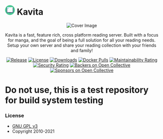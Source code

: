 ﻿# [<img src="/Logo/kavita.svg" width="32" alt="">]() Kavita
<div align="center">

![Cover Image](https://github.com/Kareadita/kareadita.github.io/blob/main/img/features/seriesdetail.PNG?raw=true)

Kavita is a fast, feature rich, cross platform reading server. Built with a focus for manga, 
and the goal of being a full solution for all your reading needs. Setup your own server and share 
your reading collection with your friends and family!

[![Release](https://img.shields.io/github/release/Kareadita/Kavita.svg?style=flat&maxAge=3600)](https://github.com/Kareadita/Kavita/releases)
[![License](https://img.shields.io/badge/license-GPLv3-blue.svg?style=flat)](https://github.com/Kareadita/Kavita/blob/master/LICENSE)
[![Downloads](https://img.shields.io/github/downloads/Kareadita/Kavita/total.svg?style=flat)](https://github.com/Kareadita/Kavita/releases)
[![Docker Pulls](https://img.shields.io/docker/pulls/kizaing/kavita.svg)](https://hub.docker.com/r/kizaing/kavita/)
[![Maintainability Rating](https://sonarcloud.io/api/project_badges/measure?project=Kareadita_Kavita&metric=sqale_rating)](https://sonarcloud.io/dashboard?id=Kareadita_Kavita)
[![Security Rating](https://sonarcloud.io/api/project_badges/measure?project=Kareadita_Kavita&metric=security_rating)](https://sonarcloud.io/dashboard?id=Kareadita_Kavita)
[![Backers on Open Collective](https://opencollective.com/kavita/backers/badge.svg)](#backers)
[![Sponsors on Open Collective](https://opencollective.com/kavita/sponsors/badge.svg)](#sponsors)
</div>

# Do not use, this is a test repository for build system testing

### License

* [GNU GPL v3](http://www.gnu.org/licenses/gpl.html)
* Copyright 2010-2021
